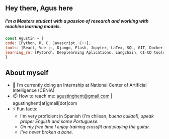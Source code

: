 

## Hey there, Agus here
##### I'm a Masters student with a passion of research and working with machine learning models.
```js
const Agustin = {
code: [Python, R, C, Javascript, C++],
tools: [React, Vue.js, Django, Flask, Jupyter, LaTex, SQL, GIT, Docker, tensorflow],
learning_rn: [Pytorch, Deeplearning Aplications, Langchain, CI-CD tools]
}
```

## About myself 
 
- 🌱 I’m currently doing an Internship at National Center of Artificial Intelligence (CENIA)
- 📫 How to reach me: agustinghent@gmail.com | agustinghent[at]gmail[dot]com
- ⚡ Fun facts:
    * I'm very proficient in Spanish (I'm chilean, <em>buena culiao!<em>), speak proper English and some Portuguese.
    * On my free time I enjoy training crossfit and playing the guitar.
    * I've never broken a bone.



   
